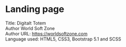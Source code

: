 ﻿#  Landing page


Title:  Digitalt Totem \
Author World Soft Zone \
Author URL: https://worldsoftzone.com \
Language used: HTML5, CSS3, Bootstrap 5.1 and SCSS
